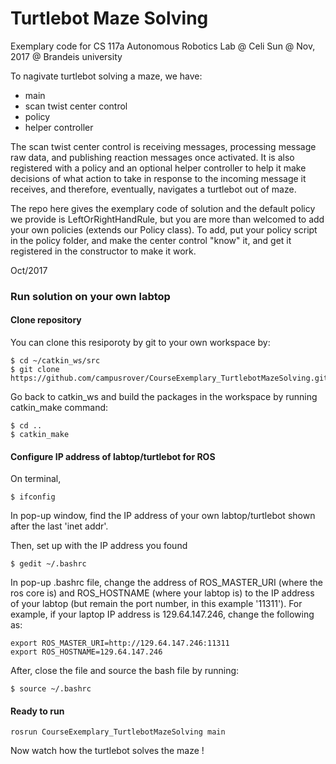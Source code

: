 # Turtlebot Maze Solving
Exemplary code for CS 117a Autonomous Robotics Lab 
@ Celi Sun @ Nov, 2017 @ Brandeis university 

To nagivate turtlebot solving a maze, we have: 

- main
- scan twist center control
- policy
- helper controller

The scan twist center control is receiving messages, processing message raw data, and publishing reaction messages once activated. It is also registered with a policy and an optional helper controller to help it make decisions of what action to take in response to the incoming message it receives, and therefore, eventually, navigates a turtlebot out of maze.

The repo here gives the exemplary code of solution and the default policy we provide is LeftOrRightHandRule, but you are more than welcomed to add your own policies (extends our Policy class). To add, put your policy script in the policy folder, and make the center control "know" it, and get it registered in the constructor to make it work.
 
Oct/2017


### Run solution on your own labtop
#### Clone repository
You can clone this resiporoty by git to your own workspace by:
```
$ cd ~/catkin_ws/src
$ git clone https://github.com/campusrover/CourseExemplary_TurtlebotMazeSolving.git
```
Go back to catkin_ws and build the packages in the workspace by running catkin_make command:
```
$ cd ..
$ catkin_make
```
#### Configure IP address of labtop/turtlebot for ROS
On terminal,
```
$ ifconfig
```
In pop-up window, find the IP address of your own labtop/turtlebot shown after the last 'inet addr'.

Then, set up with the IP address you found
```
$ gedit ~/.bashrc
```
In pop-up .bashrc file, change the address of ROS_MASTER_URI (where the ros core is) and ROS_HOSTNAME (where your labtop is) to the IP address of your labtop (but remain the port number, in this example '11311'). For example, if your laptop IP address is 129.64.147.246, change the following as:
```
export ROS_MASTER_URI=http://129.64.147.246:11311
export ROS_HOSTNAME=129.64.147.246
```
After, close the file and source the bash file by running:
```
$ source ~/.bashrc
```
#### Ready to run
```
rosrun CourseExemplary_TurtlebotMazeSolving main
```
Now watch how the turtlebot solves the maze !
